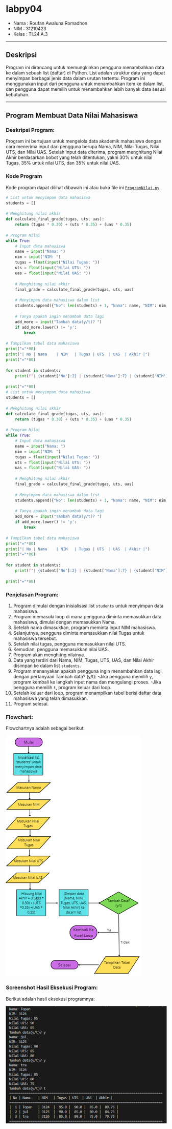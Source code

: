 # labpy04

- Nama : Roufan Awaluna Romadhon
- NIM : 31210423
- Kelas : TI.24.A.3

---

## Deskripsi
Program ini dirancang untuk memungkinkan pengguna menambahkan data ke dalam sebuah list (daftar) di Python. List adalah struktur data yang dapat menyimpan berbagai jenis data dalam urutan tertentu. Program ini menggunakan input dari pengguna untuk menambahkan item ke dalam list, dan pengguna dapat memilih untuk menambahkan lebih banyak data sesuai kebutuhan.

---

## Program Membuat Data Nilai Mahasiswa

### Deskripsi Program:
Program ini bertujuan untuk mengelola data akademik mahasiswa dengan cara menerima input dari pengguna berupa Nama, NIM, Nilai Tugas, Nilai UTS, dan Nilai UAS. Setelah input data diterima, program menghitung Nilai Akhir berdasarkan bobot yang telah ditentukan, yakni 30% untuk nilai Tugas, 35% untuk nilai UTS, dan 35% untuk nilai UAS.

### Kode Program
Kode program dapat dilihat dibawah ini atau buka file ini [`ProgramNilai.py`](ProgramNilai.py).
```python
# List untuk menyimpan data mahasiswa
students = []

# Menghitung nilai akhir
def calculate_final_grade(tugas, uts, uas):
    return (tugas * 0.30) + (uts * 0.35) + (uas * 0.35)

# Program Nilai
while True:
    # Input data mahasiswa
    name = input("Nama: ")
    nim = input("NIM: ")
    tugas = float(input("Nilai Tugas: "))
    uts = float(input("Nilai UTS: "))
    uas = float(input("Nilai UAS: "))
    
    # Menghitung nilai akhir
    final_grade = calculate_final_grade(tugas, uts, uas)
    
    # Menyimpan data mahasiswa dalam list
    students.append({"No": len(students) + 1, "Nama": name, "NIM": nim, "Tugas": tugas, "UTS": uts, "UAS": uas, "Akhir": final_grade})
    
    # Tanya apakah ingin menambah data lagi
    add_more = input("Tambah data(y/t)? ")
    if add_more.lower() != 'y':
        break

# Tampilkan tabel data mahasiswa
print("="*80)
print("| No | Nama    | NIM   | Tugas | UTS  | UAS  | Akhir |")
print("="*80)

for student in students:
    print(f"| {student['No']:2} | {student['Nama']:7} | {student['NIM']:5} | {student['Tugas']:5} | {student['UTS']:5} | {student['UAS']:5} | {student['Akhir']:6.2f} |")

print("="*80)
# List untuk menyimpan data mahasiswa
students = []

# Menghitung nilai akhir
def calculate_final_grade(tugas, uts, uas):
    return (tugas * 0.30) + (uts * 0.35) + (uas * 0.35)

# Program Nilai
while True:
    # Input data mahasiswa
    name = input("Nama: ")
    nim = input("NIM: ")
    tugas = float(input("Nilai Tugas: "))
    uts = float(input("Nilai UTS: "))
    uas = float(input("Nilai UAS: "))
    
    # Menghitung nilai akhir
    final_grade = calculate_final_grade(tugas, uts, uas)
    
    # Menyimpan data mahasiswa dalam list
    students.append({"No": len(students) + 1, "Nama": name, "NIM": nim, "Tugas": tugas, "UTS": uts, "UAS": uas, "Akhir": final_grade})
    
    # Tanya apakah ingin menambah data lagi
    add_more = input("Tambah data(y/t)? ")
    if add_more.lower() != 'y':
        break

# Tampilkan tabel data mahasiswa
print("="*80)
print("| No | Nama    | NIM   | Tugas | UTS  | UAS  | Akhir |")
print("="*80)

for student in students:
    print(f"| {student['No']:2} | {student['Nama']:7} | {student['NIM']:5} | {student['Tugas']:5} | {student['UTS']:5} | {student['UAS']:5} | {student['Akhir']:6.2f} |")

print("="*80)
```

### Penjelasan Program:
1. Program dimulai dengan inisialisasi list `students` untuk menyimpan data mahasiswa.
2. Program memasuki loop di mana pengguna diminta memasukkan data mahasiswa, dimulai dengan memasukkan Nama.
3. Setelah nama dimasukkan, program meminta input NIM mahasiswa.
4. Selanjutnya, pengguna diminta memasukkan nilai Tugas untuk mahasiswa tersebut.
5. Setelah nilai tugas, pengguna memasukkan nilai UTS.
6. Kemudian, pengguna memasukkan nilai UAS.
7. Program akan menghitng nilainya.
8. Data yang terdiri dari Nama, NIM, Tugas, UTS, UAS, dan Nilai Akhir disimpan ke dalam list `students`.
9. Program menanyakan apakah pengguna ingin menambahkan data lagi dengan pertanyaan Tambah data? (y/t):
   -Jika pengguna memilih `y`, program kembali ke langkah input nama dan mengulangi proses.
   -Jika pengguna memilih `t`, program keluar dari loop.
10. Setelah keluar dari loop, program menampilkan tabel berisi daftar data mahasiswa yang telah dimasukkan.
11. Program selesai.

### Flowchart:
Flowchartnya adalah sebagai berikut:

![Flowchart](image/flowchart.png)

### Screenshot Hasil Eksekusi Program:
Berikut adalah hasil eksekusi programnya:

![Screenshot](image/screenshot.png)
